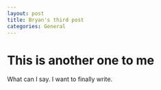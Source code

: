 ```yaml
---
layout: post
title: Bryan's third post
categories: General
---
```


# This is another one to me

What can I say. I want to finally write.
